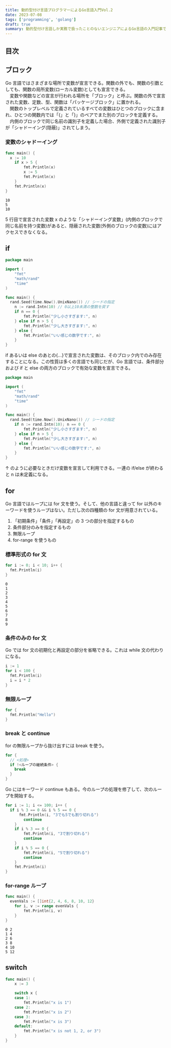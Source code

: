 ```yaml
---
title: 動的型付け言語プログラマーによるGo言語入門Vol.2
date: 2023-07-08
tags: ['programming', 'golang']
draft: true
summary: 動的型付け言語しか実務で扱ったことのないエンジニアによるGo言語の入門記事です
---
```


## 目次

<TOCInline toc={props.toc} exclude="目次" toHeading={3} />

## ブロック

Go 言語ではさまざまな場所で変数が宣言できる。関数の外でも、関数の引数としても、関数の局所変数(ローカル変数)としても宣言できる。  
　変数や関数などの宣言が行われる場所を「ブロック」と呼ぶ。関数の外で宣言された変数、定数、型、関数は「パッケージブロック」に置かれる。  
　関数のトップレベルで定義されているすべての変数はひとつのブロックに含まれ、ひとつの関数内では「\{」と「\}」のペアでまた別のブロックを定義する。  
　内側のブロックで同じ名前の識別子を定義した場合、外側で定義された識別子が「シャドーイング(隠蔽)」されてしまう。

### 変数のシャドーイング

```go
func main() {
  x := 10
	if x > 5 {
		fmt.Println(x)
		x := 5
		fmt.Println(x)
	}
	fmt.Println(x)
}
```

```bash:実行結果
10
5
10
```

5 行目で宣言された変数 x のような「シャドーイング変数」(内側のブロックで同じ名前を持つ変数)があると、隠蔽された変数(外側のブロックの変数)にはアクセスできなくなる。

## if

```go
package main

import (
	"fmt"
	"math/rand"
	"time"
)

func main() {
  rand.Seed(time.Now().UnixNano()) // シードの指定
	n := rand.Intn(10) // 0以上10未満の整数を戻す
	if n == 0 {
		fmt.Println("少し小さすぎます:", n)
	} else if n > 5 {
		fmt.Println("少し大きすぎます:", n)
	} else {
		fmt.Println("いい感じの数字です:", n)
	}
}
```

if あるいは else のあとの\{...\}で宣言された変数は、そのブロック内でのみ存在することになる。この性質は多くの言語でも同じだが、Go 言語では、条件部分および if と else の両方のブロックで有効な変数を宣言できる。

```go
package main

import (
	"fmt"
	"math/rand"
	"time"
)

func main() {
  rand.Seed(time.Now().UnixNano()) // シードの指定
	if n := rand.Intn(10); n == 0 {
		fmt.Println("少し小さすぎます:", n)
	} else if n > 5 {
		fmt.Println("少し大きすぎます:", n)
	} else {
		fmt.Println("いい感じの数字です:", n)
	}
}
```

↑ のように必要なときだけ変数を宣言して利用できる。一連の if/else が終わると n は未定義になる。

## for

Go 言語ではループには for 文を使う。そして、他の言語と違って for 以外のキーワードを使うループはない。ただし次の四種類の for 文が用意されている。

1. 「初期条件」「条件」「再設定」の 3 つの部分を指定するもの
2. 条件部分のみを指定するもの
3. 無限ループ
4. for-range を使うもの

### 標準形式の for 文

```go
for i := 0; i < 10; i++ {
  fmt.Println(i)
}
```

```bash:実行結果
0
1
2
3
4
5
6
7
8
9
```

### 条件のみの for 文

Go では for 文の初期化と再設定の部分を省略できる。これは while 文の代わりになる。

```go
i := 1
for i < 100 {
  fmt.Println(i)
  i = i * 2
}
```

### 無限ループ

```go
for {
  fmt.Println("Hello")
}
```

### break と continue

for の無限ループから抜け出すには break を使う。

```go
for {
  // <処理>
  if !<ループの継続条件> {
    break
  }
}
```

Go にはキーワード continue もある。今のループの処理を修了して、次のループを開始する。

```go
for i := 1; i <= 100; i++ {
  if i % 3 == 0 && i % 5 == 0 {
	  fmt.Println(i, "3でも5でも割り切れる")
		continue
	}
	if i % 3 == 0 {
		fmt.Println(i, "3で割り切れる")
		continue
	}
	if i % 5 == 0 {
		fmt.Println(i, "5で割り切れる")
		continue
	}
	fmt.Println(i)
}
```

### for-range ループ

```go
func main() {
  evenVals := []int{2, 4, 6, 8, 10, 12}
	for i, v := range evenVals {
		fmt.Println(i, v)
	}
}
```

```bash:実行結果
0 2
1 4
2 6
3 8
4 10
5 12
```

## switch

```go
func main() {
    x := 3

    switch x {
    case 1:
        fmt.Println("x is 1")
    case 2:
        fmt.Println("x is 2")
    case 3:
        fmt.Println("x is 3")
    default:
        fmt.Println("x is not 1, 2, or 3")
    }
}
```
